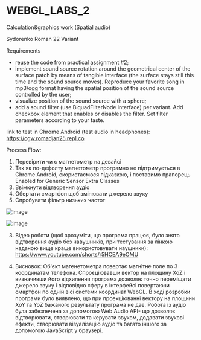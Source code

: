 # WEBGL_LABS_2
Calculation&graphics work (Spatial audio)

Sydorenko Roman 22 Variant

Requirements
  - reuse the code from practical assignment #2;
  - implement sound source rotation around the geometrical center of the surface patch by means of tangible interface (the surface stays still this time and the sound source moves). Reproduce your favorite song in mp3/ogg format having the spatial position of the sound source controlled by the user;
  - visualize position of the sound source with a sphere;
  - add a sound filter (use BiquadFilterNode interface) per variant. Add checkbox element that enables or disables the filter. Set filter parameters according to your taste.

link to test in Chrome Android (test audio in headphones): https://cgw.romadjan25.repl.co

Process Flow:
1. Перевірити чи є магнетометр на девайсі
2. Так як по-дефолту магнетометр програмно не підтримується в Chrome Android, скористаємося підказкою, і поставимо прапорець Enabled for Generic Sensor Extra Classes
3. Ввімкнути відтворення аудіо
4. Обертати смартфон щоб змінювати джерело звуку
5. Спробувати фільтр низьких частот

![image](https://github.com/romadjan/WEBGL_LABS_2/assets/81487530/e8e11b3a-5c1c-4a94-8082-76fcaa9cf444)

![image](https://github.com/romadjan/WEBGL_LABS_2/assets/81487530/fc92247c-ec9a-4d2c-b6db-c2dc168e3657)

3. Відео роботи (щоб зрозуміти, що програма працює, було знято відтворення аудіо без навушників, при тестування за лінкою наданою вище краще використовувати наушники):
 https://www.youtube.com/shorts/r5HCEA9eOMU

4. Висновок: Об'єкт магенетометра повертає магнітне поле по 3 координатам телефона. Спроєціювавши вектор на площину XoZ і визначивши його відхилення програма дозволяє точно переміщати джерело звуку і відповідно сферу в інтерфейсі повертаючи смартфон по одній вісі системи координат WebGL. В ході розробки програми було виявлено, що при проекціюванні вектору на площини XoY та YoZ бажаного результату програма не дає.
Робота із аудіо була забезпечена за допомогою Web Audio API- що дозволяє відтворювати, створювати та керувати звуком, додавати звукові ефекти, створювати візуалізацію аудіо та багато іншого за допомогою JavaScript у браузері.
